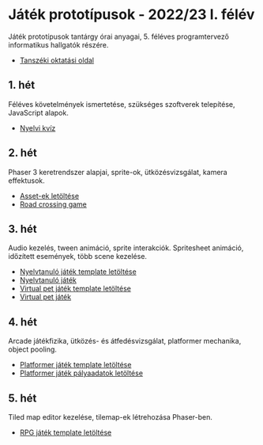 # Játék prototípusok - 2022/23 I. félév
Játék prototípusok tantárgy órai anyagai, 5. féléves programtervező informatikus hallgatók részére. 

- [Tanszéki oktatási oldal](https://oktatas.iit.uni-miskolc.hu/doku.php?id=tanszek:oktatas:jatek_prototipusok:jatek_prototipusok)

## 1. hét
Féléves követelmények ismertetése, szükséges szoftverek telepítése, JavaScript alapok.

- [Nyelvi kvíz](https://github.com/aron123/jatek-prototipusok-2022/blob/master/01-language-quiz/)

## 2. hét
Phaser 3 keretrendszer alapjai, sprite-ok, ütközésvizsgálat, kamera effektusok.

- [Asset-ek letöltése](https://github.com/aron123/jatek-prototipusok-2022/raw/master/02-assets.zip)
- [Road crossing game](https://github.com/aron123/jatek-prototipusok-2022/tree/master/02-road-crossing-game)

## 3. hét
Audio kezelés, tween animáció, sprite interakciók. Spritesheet animáció, időzített események, több scene kezelése.

- [Nyelvtanuló játék template letöltése](https://github.com/aron123/jatek-prototipusok-2022/raw/master/03-spanish-learning-game-template.zip)
- [Nyelvtanuló játék](https://github.com/aron123/jatek-prototipusok-2022/tree/master/03-spanish-learning-game)
- [Virtual pet játék template letöltése](https://github.com/aron123/jatek-prototipusok-2022/raw/master/03-virtual-pet-game-template.zip)
- [Virtual pet játék](https://github.com/aron123/jatek-prototipusok-2022/tree/master/03-virtual-pet-game)

## 4. hét
Arcade játékfizika, ütközés- és átfedésvizsgálat, platformer mechanika, object pooling.

- [Platformer játék template letöltése](https://github.com/aron123/jatek-prototipusok-2022/raw/master/04-platformer-game-template.zip)
- [Platformer játék pályaadatok letöltése](https://github.com/aron123/jatek-prototipusok-2022/raw/master/04-level-data.json)

## 5. hét
Tiled map editor kezelése, tilemap-ek létrehozása Phaser-ben. 

- [RPG játék template letöltése](https://github.com/aron123/jatek-prototipusok-2022/raw/master/05-rpg-game-template.zip)
